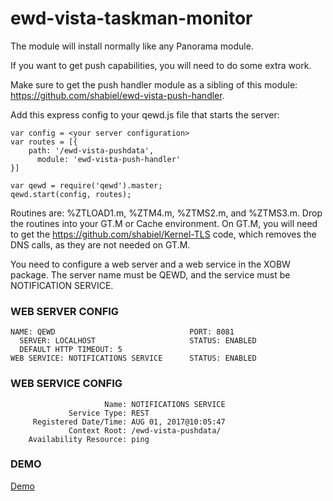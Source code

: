 # ewd-vista-taskman-monitor
The module will install normally like any Panorama module.

If you want to get push capabilities, you will need to do some extra work.

Make sure to get the push handler module as a sibling of this module: https://github.com/shabiel/ewd-vista-push-handler.

Add this express config to your qewd.js file that starts the server:

```
var config = <your server configuration>
var routes = [{
    path: '/ewd-vista-pushdata',
      module: 'ewd-vista-push-handler'
}]

var qewd = require('qewd').master;
qewd.start(config, routes);
```

Routines are: %ZTLOAD1.m, %ZTM4.m, %ZTMS2.m, and  %ZTMS3.m. Drop the routines
into your GT.M or Cache environment. On GT.M, you will need to get the
https://github.com/shabiel/Kernel-TLS code, which removes the DNS calls, as
they are not needed on GT.M.

You need to configure a web server and a web service in the XOBW package. The
server name must be QEWD, and the service must be NOTIFICATION SERVICE.

### WEB SERVER CONFIG
```
NAME: QEWD                              PORT: 8081
  SERVER: LOCALHOST                     STATUS: ENABLED
  DEFAULT HTTP TIMEOUT: 5
WEB SERVICE: NOTIFICATIONS SERVICE      STATUS: ENABLED
```

### WEB SERVICE CONFIG
```
                     Name: NOTIFICATIONS SERVICE                                
             Service Type: REST                                                 
     Registered Date/Time: AUG 01, 2017@10:05:47                                
             Context Root: /ewd-vista-pushdata/                                 
    Availability Resource: ping                                                 
```

### DEMO
[Demo](demo.gif?raw=true "Demo")
